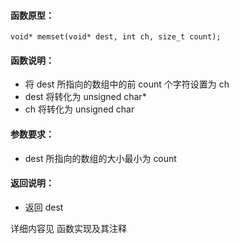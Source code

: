 
#### 函数原型：
```
void* memset(void* dest, int ch, size_t count);
```

#### 函数说明：
* 将 dest 所指向的数组中的前 count 个字符设置为 ch
* dest 将转化为 unsigned char*
* ch   将转化为 unsigned char

#### 参数要求：
* dest 所指向的数组的大小最小为 count

#### 返回说明：
* 返回 dest

详细内容见 函数实现及其注释

